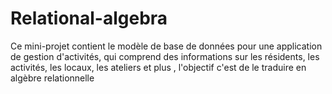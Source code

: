 # Relational-algebra
Ce mini-projet contient le modèle de base de données pour une application de gestion d'activités, qui comprend des informations sur les résidents, les activités, les locaux, les ateliers et plus , l'objectif c'est de le traduire en algèbre relationnelle
